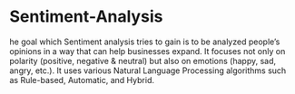 # Sentiment-Analysis
he goal which Sentiment analysis tries to gain is to be analyzed people’s opinions in a way that can help businesses expand. It focuses not only on polarity (positive, negative &amp; neutral) but also on emotions (happy, sad, angry, etc.). It uses various Natural Language Processing algorithms such as Rule-based, Automatic, and Hybrid.
